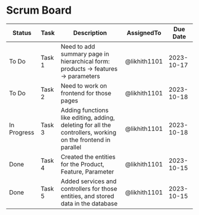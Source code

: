 # Scrum Board

| Status        | Task   | Description                                       | AssignedTo      | Due Date   |
|---------------|------- |--------------------------------------------------- | -------------- | ----------  |
| To Do         | Task 1 | Need to add summary page in hierarchical form: products -> features -> parameters | @likhith1101 | 2023-10-17  |
| To Do         | Task 2 | Need to work on frontend for those pages          | @likhith1101      | 2023-10-18  |
| In Progress   | Task 3 | Adding functions like editing, adding, deleting for all the controllers, working on the frontend in parallel | @likhith1101 | 2023-10-18  |
| Done          | Task 4 | Created the entities for the Product, Feature, Parameter | @likhith1101 | 2023-10-15  |
| Done          | Task 5 | Added services and controllers for those entities, and stored data in the database | @likhith1101 | 2023-10-15  |
